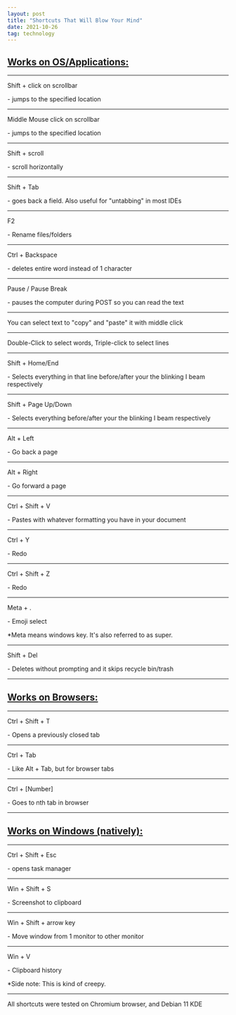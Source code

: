 ```yaml
---
layout: post
title: "Shortcuts That Will Blow Your Mind"
date: 2021-10-26
tag: technology
---
```


<div id=centerText>
<h2><u>Works on OS/Applications:</u></h2>
</div>
<div id=partition></div>
<div id=partition></div>
<div id=partition></div>
<hr>
<a>Shift + click on scrollbar</a> 
<p>- jumps to the specified location</p>
<hr>
<a>Middle Mouse click on scrollbar</a> 
<p>- jumps to the specified location</p>
<hr>
<a>Shift + scroll</a> 
<p>- scroll horizontally</p>
<hr>
<a>Shift + Tab</a> 
<p>- goes back a field. Also useful for "untabbing" in most IDEs
<hr>
<a>F2</a> 
<p>- Rename files/folders</p>
<hr>
<a>Ctrl + Backspace</a> 
<p>- deletes entire word instead of 1 character</p>
<hr>
<a>Pause / Pause Break</a> 
<p>- pauses the computer during POST so you can read the text</p>
<hr>
<div id=partition></div>
<a>You can select text to "copy" and "paste" it with middle click</a>
<div id=partition></div>
<hr>
<div id=partition></div>
<a>Double-Click to select words, Triple-click to select lines</a>
<div id=partition></div>
<hr>
<a>Shift + Home/End</a>
<p>- Selects everything in that line before/after your the blinking I beam respectively</p>
<hr>
<a>Shift + Page Up/Down</a>
<p>- Selects everything before/after your the blinking I beam respectively</p>
<hr>
<a>Alt + Left</a>
<p>- Go back a page</p>
<hr>
<a>Alt + Right</a>
<p>- Go forward a page</p>
<hr>
<a>Ctrl + Shift + V</a>
<p>- Pastes with whatever formatting you have in your document</p>
<hr>
<a>Ctrl + Y</a>
<p>- Redo</p>
<hr>
<a>Ctrl + Shift + Z </a>
<p>- Redo</p>
<hr>
<a>Meta + .</a>
<p> - Emoji select</p>
<p>*Meta means windows key. It's also referred to as super.</p>
<hr>
<a>Shift + Del </a>
<p>- Deletes without prompting and it skips recycle bin/trash</p>
<hr>

<div id=partition></div>
<div id=partition></div>
<div id=partition></div>
<div id=centerText>
<h2><u>Works on Browsers:</u></h2>
</div>
<div id=partition></div>
<div id=partition></div>
<div id=partition></div>
<hr>
<a>Ctrl + Shift + T </a>
<p>- Opens a previously closed tab</p>
<hr>
<a>Ctrl + Tab </a>
<p>- Like Alt + Tab, but for browser tabs</p>
<hr>
<a>Ctrl + [Number] </a>
<p>- Goes to nth tab in browser</p>
<hr>


<div id=partition></div>
<div id=partition></div>
<div id=partition></div>
<div id=centerText>
<h2><u>Works on Windows (natively):</u></h2>
</div>
<div id=partition></div>
<div id=partition></div>
<div id=partition></div>
<hr>
<a>Ctrl + Shift + Esc</a>
<p> - opens task manager</p>
<hr>
<a>Win + Shift + S </a>
<p>-  Screenshot to clipboard</p>
<hr>
<a>Win + Shift + arrow key </a>
<p>- Move window from 1 monitor to other monitor</p>
<hr>
<a>Win + V </a>
<p>- Clipboard history</p>
<p>    *Side note: This is kind of creepy.</p>
<hr>
<p>All shortcuts were tested on Chromium browser, and Debian 11 KDE<p>
